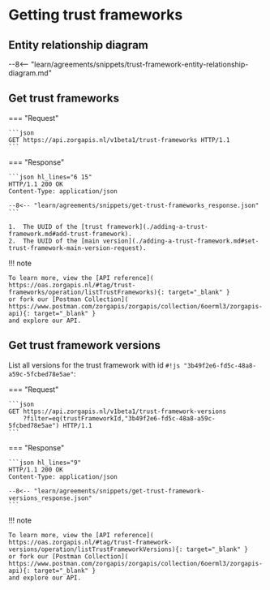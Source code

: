 # Getting trust frameworks

## Entity relationship diagram

--8<-- "learn/agreements/snippets/trust-framework-entity-relationship-diagram.md"

## Get trust frameworks

=== "Request"

    ```json
    GET https://api.zorgapis.nl/v1beta1/trust-frameworks HTTP/1.1
    ```

=== "Response"

    ```json hl_lines="6 15"
    HTTP/1.1 200 OK
    Content-Type: application/json

    --8<-- "learn/agreements/snippets/get-trust-frameworks_response.json"
    ```

    1.  The UUID of the [trust framework](./adding-a-trust-framework.md#add-trust-framework).
    2.  The UUID of the [main version](./adding-a-trust-framework.md#set-trust-framework-main-version-request).

!!! note

    To learn more, view the [API reference](
    https://oas.zorgapis.nl/#tag/trust-frameworks/operation/listTrustFrameworks){: target="_blank" }
    or fork our [Postman Collection](
    https://www.postman.com/zorgapis/zorgapis/collection/6oerml3/zorgapis-api){: target="_blank" }
    and explore our API.

## Get trust framework versions

List all versions for the trust framework with id `#!js "3b49f2e6-fd5c-48a8-a59c-5fcbed78e5ae"`:

=== "Request"

    ```json
    GET https://api.zorgapis.nl/v1beta1/trust-framework-versions
        ?filter=eq(trustFrameworkId,"3b49f2e6-fd5c-48a8-a59c-5fcbed78e5ae") HTTP/1.1
    ```

=== "Response"

    ```json hl_lines="9"
    HTTP/1.1 200 OK
    Content-Type: application/json

    --8<-- "learn/agreements/snippets/get-trust-framework-versions_response.json"
    ```

!!! note

    To learn more, view the [API reference](
    https://oas.zorgapis.nl/#tag/trust-framework-versions/operation/listTrustFrameworkVersions){: target="_blank" }
    or fork our [Postman Collection](
    https://www.postman.com/zorgapis/zorgapis/collection/6oerml3/zorgapis-api){: target="_blank" }
    and explore our API.